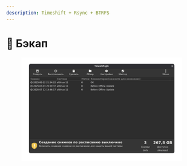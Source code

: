 ```yaml
---
description: Timeshift + Rsync + BTRFS
---
```


# 💾 Бэкап

<figure><img src="../.gitbook/assets/Снимок экрана от 2025-07-13 15-09-24.png" alt=""><figcaption></figcaption></figure>
